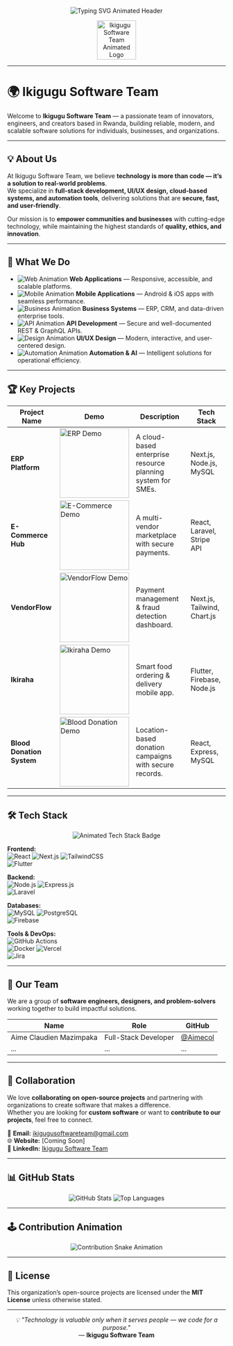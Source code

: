 <!-- Animated Typing Header -->
<p align="center">
  <img src="https://readme-typing-svg.demolab.com?font=Fira+Code&duration=3500&pause=1000&color=36BCF7&center=true&vCenter=true&width=700&lines=Welcome+to+Ikigugu+Software+Team!;Technology+for+communities.;We+code+for+a+purpose." alt="Typing SVG Animated Header" />
</p>

<p align="center">
  <img src="https://github.com/ikigugusoftwareteam/ikigugusoftwareteam/animated-logo.gif" width="90" alt="Ikigugu Software Team Animated Logo"/>
</p>

---

# 🌍 Ikigugu Software Team

Welcome to **Ikigugu Software Team** — a passionate team of innovators, engineers, and creators based in Rwanda, building reliable, modern, and scalable software solutions for individuals, businesses, and organizations.

---

## 💡 About Us

At Ikigugu Software Team, we believe **technology is more than code — it’s a solution to real-world problems**.  
We specialize in **full-stack development, UI/UX design, cloud-based systems, and automation tools**, delivering solutions that are **secure, fast, and user-friendly**.

Our mission is to **empower communities and businesses** with cutting-edge technology, while maintaining the highest standards of **quality, ethics, and innovation**.

---

## 🚀 What We Do

- ![Web Animation](https://raw.githubusercontent.com/ikigugu-software-team/assets/main/web-animation.gif) **Web Applications** — Responsive, accessible, and scalable platforms.
- ![Mobile Animation](https://raw.githubusercontent.com/ikigugu-software-team/assets/main/mobile-animation.gif) **Mobile Applications** — Android & iOS apps with seamless performance.
- ![Business Animation](https://raw.githubusercontent.com/ikigugu-software-team/assets/main/business-animation.gif) **Business Systems** — ERP, CRM, and data-driven enterprise tools.
- ![API Animation](https://raw.githubusercontent.com/ikigugu-software-team/assets/main/api-animation.gif) **API Development** — Secure and well-documented REST & GraphQL APIs.
- ![Design Animation](https://raw.githubusercontent.com/ikigugu-software-team/assets/main/design-animation.gif) **UI/UX Design** — Modern, interactive, and user-centered design.
- ![Automation Animation](https://raw.githubusercontent.com/ikigugu-software-team/assets/main/automation-animation.gif) **Automation & AI** — Intelligent solutions for operational efficiency.

---

## 🏆 Key Projects

| Project Name | Demo | Description | Tech Stack |
|--------------|------|-------------|------------|
| **ERP Platform** | <img src="https://raw.githubusercontent.com/ikigugu-software-team/assets/main/demo-erp.gif" width="160" alt="ERP Demo"/> | A cloud-based enterprise resource planning system for SMEs. | Next.js, Node.js, MySQL |
| **E-Commerce Hub** | <img src="https://raw.githubusercontent.com/ikigugu-software-team/assets/main/demo-ecommerce.gif" width="160" alt="E-Commerce Demo"/> | A multi-vendor marketplace with secure payments. | React, Laravel, Stripe API |
| **VendorFlow** | <img src="https://raw.githubusercontent.com/ikigugu-software-team/assets/main/demo-vendorflow.gif" width="160" alt="VendorFlow Demo"/> | Payment management & fraud detection dashboard. | Next.js, Tailwind, Chart.js |
| **Ikiraha** | <img src="https://raw.githubusercontent.com/ikigugu-software-team/assets/main/demo-ikiraha.gif" width="160" alt="Ikiraha Demo"/> | Smart food ordering & delivery mobile app. | Flutter, Firebase, Node.js |
| **Blood Donation System** | <img src="https://raw.githubusercontent.com/ikigugu-software-team/assets/main/demo-blood-donation.gif" width="160" alt="Blood Donation Demo"/> | Location-based donation campaigns with secure records. | React, Express, MySQL |

---

## 🛠 Tech Stack

<p align="center">
  <img src="https://readme-typing-svg.demolab.com?font=Fira+Code&duration=2300&pause=800&color=38B2AC&center=true&vCenter=true&width=600&lines=React;Next.js;TailwindCSS;Flutter;Node.js;Express.js;Laravel;MySQL;PostgreSQL;Firebase;Docker;Vercel;GitHub+Actions;Jira" alt="Animated Tech Stack Badge" />
</p>

**Frontend:**  
![React](https://img.shields.io/badge/-React-61DAFB?logo=react&logoColor=white) 
![Next.js](https://img.shields.io/badge/-Next.js-000?logo=next.js) 
![TailwindCSS](https://img.shields.io/badge/-Tailwind_CSS-38B2AC?logo=tailwind-css&logoColor=white)  
![Flutter](https://img.shields.io/badge/-Flutter-02569B?logo=flutter&logoColor=white)

**Backend:**  
![Node.js](https://img.shields.io/badge/-Node.js-339933?logo=node.js&logoColor=white) 
![Express.js](https://img.shields.io/badge/-Express.js-000000?logo=express&logoColor=white)  
![Laravel](https://img.shields.io/badge/-Laravel-FF2D20?logo=laravel&logoColor=white)

**Databases:**  
![MySQL](https://img.shields.io/badge/-MySQL-4479A1?logo=mysql&logoColor=white) 
![PostgreSQL](https://img.shields.io/badge/-PostgreSQL-336791?logo=postgresql&logoColor=white)  
![Firebase](https://img.shields.io/badge/-Firebase-FFCA28?logo=firebase&logoColor=black)

**Tools & DevOps:**  
![GitHub Actions](https://img.shields.io/badge/-GitHub_Actions-2088FF?logo=github-actions&logoColor=white)  
![Docker](https://img.shields.io/badge/-Docker-2496ED?logo=docker&logoColor=white) 
![Vercel](https://img.shields.io/badge/-Vercel-000?logo=vercel&logoColor=white)  
![Jira](https://img.shields.io/badge/-Jira-0052CC?logo=jira&logoColor=white)

---

## 👥 Our Team

We are a group of **software engineers, designers, and problem-solvers** working together to build impactful solutions.

| Name | Role | GitHub |
|------|------|--------|
| Aime Claudien Mazimpaka | Full-Stack Developer | [@Aimecol](https://github.com/Aimecol) |
| ... | ... | ... |

---

## 🤝 Collaboration

We love **collaborating on open-source projects** and partnering with organizations to create software that makes a difference.  
Whether you are looking for **custom software** or want to **contribute to our projects**, feel free to connect.

📩 **Email:** ikigugusoftwareteam@gmail.com  
🌐 **Website:** [Coming Soon]  
💬 **LinkedIn:** [Ikigugu Software Team](#)

---

## 📊 GitHub Stats

<p align="center">
  <img src="https://github-readme-stats.vercel.app/api?username=ikigugusoftwareteam&show_icons=true&theme=tokyonight" alt="GitHub Stats" />
  <img src="https://github-readme-stats.vercel.app/api/top-langs/?username=ikigugusoftwareteam&layout=compact&theme=tokyonight" alt="Top Languages" />
</p>

---

## 🕹️ Contribution Animation

<p align="center">
  <img src="https://github.com/ikigugu-software-team/ikigugu-software-team/blob/output/github-contribution-grid-snake.svg" alt="Contribution Snake Animation" />
</p>

---

## 📝 License

This organization’s open-source projects are licensed under the **MIT License** unless otherwise stated.

---

<p align="center">
  <em>💡 "Technology is valuable only when it serves people — we code for a purpose."</em><br/>
  — <b>Ikigugu Software Team</b>
</p>
